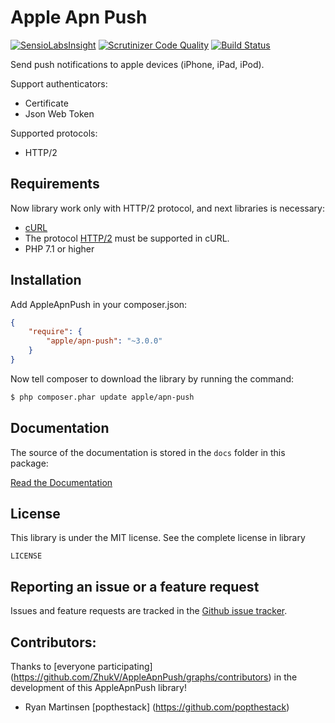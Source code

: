 Apple Apn Push
==============

[![SensioLabsInsight](https://insight.sensiolabs.com/projects/53f2239f-c4cc-4643-85c9-a9f79850e863/mini.png)](https://insight.sensiolabs.com/projects/53f2239f-c4cc-4643-85c9-a9f79850e863)
[![Scrutinizer Code Quality](https://scrutinizer-ci.com/g/ZhukV/AppleApnPush/badges/quality-score.png?b=master)](https://scrutinizer-ci.com/g/ZhukV/AppleApnPush/?branch=master)
[![Build Status](https://travis-ci.org/ZhukV/AppleApnPush.svg?branch=master)](https://travis-ci.org/ZhukV/AppleApnPush)

Send push notifications to apple devices (iPhone, iPad, iPod).

Support authenticators:

* Certificate
* Json Web Token

Supported protocols:

* HTTP/2

Requirements
------------

Now library work only with HTTP/2 protocol, and next libraries is necessary:

* [cURL](http://php.net/manual/ru/book.curl.php)
* The protocol [HTTP/2](https://en.wikipedia.org/wiki/HTTP/2) must be supported in cURL.
* PHP 7.1 or higher

Installation
------------

Add AppleApnPush in your composer.json:

````json
{
    "require": {
        "apple/apn-push": "~3.0.0"
    }
}
````

Now tell composer to download the library by running the command:

```bash
$ php composer.phar update apple/apn-push
```

Documentation
----------

The source of the documentation is stored in the `docs` folder in this package:

[Read the Documentation](docs/index.md)

License
-------

This library is under the MIT license. See the complete license in library

```
LICENSE
```

Reporting an issue or a feature request
---------------------------------------

Issues and feature requests are tracked in the [Github issue tracker](https://github.com/ZhukV/AppleApnPush/issues).

Contributors:
-------------

Thanks to [everyone participating] (https://github.com/ZhukV/AppleApnPush/graphs/contributors) in the development of this AppleApnPush library!

* Ryan Martinsen [popthestack] (https://github.com/popthestack)
